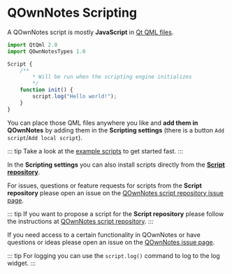 # QOwnNotes Scripting

A QOwnNotes script is mostly **JavaScript** in [Qt QML files](https://doc.qt.io/qt-5/qtqml-index.html).

```js
import QtQml 2.0
import QOwnNotesTypes 1.0

Script {
    /**
        * Will be run when the scripting engine initializes
        */
    function init() {
        script.log("Hello world!");
    }
}
```

You can place those QML files anywhere you like and **add them in QOwnNotes**
by adding them in the **Scripting settings** (there is a button `Add script`/`Add local script`).

::: tip
Take a look at the [example scripts](https://github.com/pbek/QOwnNotes/blob/develop/docs/scripting/examples)
to get started fast.
:::

In the **Scripting settings** you can also install scripts directly from the [**Script repository**](https://github.com/qownnotes/scripts).

For issues, questions or feature requests for scripts from the **Script repository** please open
an issue on the [QOwnNotes script repository issue page](https://github.com/qownnotes/scripts/issues).

::: tip
If you want to propose a script for the **Script repository** please follow the
instructions at [QOwnNotes script repository](https://github.com/qownnotes/scripts).
:::

If you need access to a certain functionality in QOwnNotes or have
questions or ideas please open an issue on the [QOwnNotes issue page](https://github.com/pbek/QOwnNotes/issues).

::: tip
For logging you can use the `script.log()` command to log to the log widget.
:::